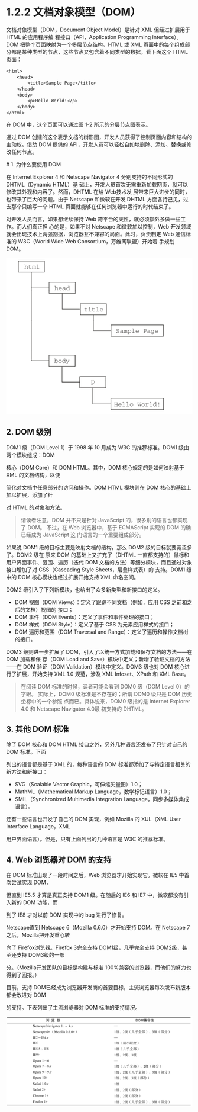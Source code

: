 # 1.2.2 文档对象模型（DOM）

文档对象模型（DOM，Document Object Model）是针对 XML 但经过扩展用于 HTML 的应用程序编 程接口（API，Application Programming Interface）。DOM 把整个页面映射为一个多层节点结构。HTML 或 XML 页面中的每个组成部分都是某种类型的节点，这些节点又包含着不同类型的数据。看下面这个 HTML 页面：

```text
<html>
    <head>
        <title>Sample Page</title>
    </head>
    <body>
        <p>Hello World!</p>
    </body>
</html>
```

在 DOM 中，这个页面可以通过图 1-2 所示的分层节点图表示。 

通过 DOM 创建的这个表示文档的树形图，开发人员获得了控制页面内容和结构的主动权。借助 DOM 提供的 API，开发人员可以轻松自如地删除、添加、替换或修改任何节点。

 \# 1. 为什么要使用 DOM 

在 Internet Explorer 4 和 Netscape Navigator 4 分别支持的不同形式的 DHTML（Dynamic HTML）基 础上，开发人员首次无需重新加载网页，就可以修改其外观和内容了。然而，DHTML 在给 Web技术发 展带来巨大进步的同时，也带来了巨大的问题。由于 Netscape 和微软在开发 DHTML 方面各持己见，过 去那个只编写一个 HTML 页面就能够在任何浏览器中运行的时代结束了。

 对开发人员而言，如果想继续保持 Web 跨平台的天性，就必须额外多做一些工作。而人们真正担 心的是，如果不对 Netscape 和微软加以控制，Web 开发领域就会出现技术上两强割据，浏览器互不兼容的局面。此时，负责制定 Web 通信标准的 W3C（World Wide Web Consortium，万维网联盟）开始着 手规划 DOM。

![&#x56FE; 1-2](../../.gitbook/assets/image%20%284%29.png)



## 2. DOM 级别

DOM1 级（DOM Level 1）于 1998 年 10 月成为 W3C 的推荐标准。DOM1 级由两个模块组成：DOM

核心（DOM Core）和 DOM HTML。其中，DOM 核心规定的是如何映射基于 XML 的文档结构，以便

简化对文档中任意部分的访问和操作。DOM HTML 模块则在 DOM 核心的基础上加以扩展，添加了针

对 HTML 的对象和方法。

> 请读者注意，DOM 并不只是针对 JavaScript 的，很多别的语言也都实现了 DOM。 不过，在 Web 浏览器中，基于 ECMAScript 实现的 DOM 的确已经成为 JavaScript 这 门语言的一个重要组成部分。

如果说 DOM1 级的目标主要是映射文档的结构，那么 DOM2 级的目标就要宽泛多了。DOM2 级在 原来 DOM 的基础上又扩充了（DHTML 一直都支持的）鼠标和用户界面事件、范围、遍历（迭代 DOM 文档的方法）等细分模块，而且通过对象接口增加了对 CSS（Cascading Style Sheets，层叠样式表）的 支持。DOM1 级中的 DOM 核心模块也经过扩展开始支持 XML 命名空间。

DOM2 级引入了下列新模块，也给出了众多新类型和新接口的定义。 

* DOM 视图（DOM Views）：定义了跟踪不同文档（例如，应用 CSS 之前和之后的文档）视图的 接口； 
* DOM 事件（DOM Events）：定义了事件和事件处理的接口； 
* DOM 样式（DOM Style）：定义了基于 CSS 为元素应用样式的接口； 
* DOM 遍历和范围（DOM Traversal and Range）：定义了遍历和操作文档树的接口。

DOM3 级则进一步扩展了 DOM，引入了以统一方式加载和保存文档的方法——在 DOM 加载和保 存（DOM Load and Save）模块中定义；新增了验证文档的方法——在 DOM 验证（DOM Validation）模块中定义。DOM3 级也对 DOM 核心进行了扩展，开始支持 XML 1.0 规范，涉及 XML Infoset、XPath 和 XML Base。

> 在阅读 DOM 标准的时候，读者可能会看到 DOM0 级（DOM Level 0）的字眼。 实际上，DOM0 级标准是不存在的；所谓 DOM0 级只是 DOM 历史坐标中的一个参照 点而已。具体说来，DOM0 级指的是 Internet Explorer 4.0 和 Netscape Navigator 4.0最 初支持的 DHTML。



## 3. 其他 DOM 标准

除了 DOM 核心和 DOM HTML 接口之外，另外几种语言还发布了只针对自己的 DOM 标准。下面

列出的语言都是基于 XML 的，每种语言的 DOM 标准都添加了与特定语言相关的新方法和新接口：

* SVG（Scalable Vector Graphic，可伸缩矢量图）1.0；
* MathML（Mathematical Markup Language，数学标记语言）1.0；
* SMIL（Synchronized Multimedia Integration Language，同步多媒体集成语言）。

还有一些语言也开发了自己的 DOM 实现，例如 Mozilla 的 XUL（XML User Interface Language，XML

用户界面语言）。但是，只有上面列出的几种语言是 W3C 的推荐标准。

## 4. Web 浏览器对 DOM 的支持

在 DOM 标准出现了一段时间之后，Web 浏览器才开始实现它。微软在 IE5 中首次尝试实现 DOM，

但直到 IE5.5 才算是真正支持 DOM1 级。在随后的 IE6 和 IE7 中，微软都没有引入新的 DOM 功能，而

到了 IE8 才对以前 DOM 实现中的 bug 进行了修复。

Netscape直到 Netscape 6（Mozilla 0.6.0）才开始支持 DOM。在 Netscape 7之后，Mozilla把开发重心转

向了 Firefox浏览器。Firefox 3完全支持 DOM1级，几乎完全支持 DOM2级，甚至还支持 DOM3级的一部

分。（Mozilla开发团队的目标是构建与标准 100%兼容的浏览器，而他们的努力也得到了回报。）

目前，支持 DOM已经成为浏览器开发商的首要目标，主流浏览器每次发布新版本都会改进对 DOM

的支持。下表列出了主流浏览器对 DOM 标准的支持情况。

![](../../.gitbook/assets/image%20%283%29.png)

